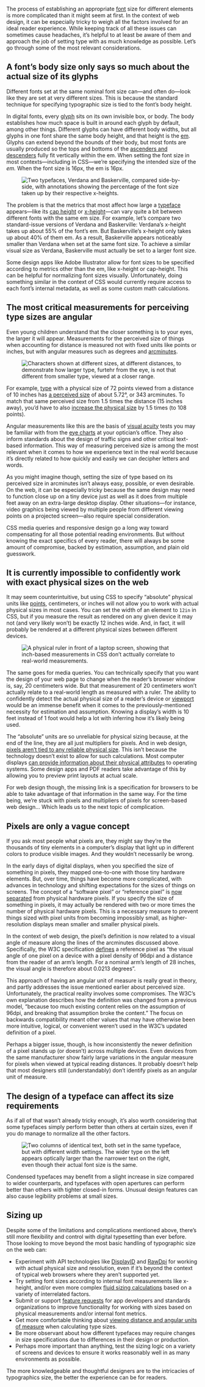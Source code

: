 The process of establishing an appropriate [font](/glossary/font) size for different elements is more complicated than it might seem at first. In the context of web design, it can be especially tricky to weigh all the factors involved for an ideal reader experience. While keeping track of all these issues can sometimes cause headaches, it’s helpful to at least be aware of them and approach the job of setting type with as much knowledge as possible. Let’s go through some of the most relevant considerations.

## A font’s body size only says so much about the actual size of its glyphs

Different fonts set at the same nominal font size can—and often do—look like they are set at very different sizes. This is because the standard technique for specifying typographic size is tied to the font’s body height.

In digital fonts, every [glyph](/glossary/glyph) sits on its own invisible box, or body. The body establishes how much space is built in around each glyph by default, among other things. Different glyphs can have different body widths, but all glyphs in one font share the same body height, and that height is the [em](/glossary/em). Glyphs can extend beyond the bounds of their body, but most fonts are usually produced so the tops and bottoms of the [ascenders and descenders](/glossary/ascenders_descenders) fully fit vertically within the em. When setting the font size in most contexts—including in CSS—we’re specifying the intended size of the *em.* When the font size is 16px, the em is 16px.

<figure>

![Two typefaces, Verdana and Baskerville, compared side-by-side, with annotations showing the percentage of the font size taken up by their respective x-heights.](images/xheights.svg)

</figure>

The problem is that the metrics that most affect how large a [typeface](/glossary/typeface) appears—like its [cap height](/glossary/cap_height) or [x-height](/glossary/x_height)—can vary quite a bit between different fonts with the same em size. For example, let’s compare two standard-issue versions of Verdana and Baskerville: Verdana’s x-height takes up about 55% of the font’s em. But Baskerville’s x-height only takes up about 40% of them em. As a result, Baskerville appears noticeably smaller than Verdana when set at the same font size. To achieve a similar visual size as Verdana, Baskerville must actually be set to a larger font size.

Some design apps like Adobe Illustrator allow for font sizes to be specified according to metrics other than the em, like x-height or cap-height. This can be helpful for normalizing font sizes visually. Unfortunately, doing something similar in the context of CSS would currently require access to each font’s internal metadata, as well as some custom math calculations.

## The most critical measurements for perceiving type sizes are angular

Even young children understand that the closer something is to your eyes, the larger it will appear. Measurements for the perceived size of things when accounting for distance is measured not with fixed units like points or inches, but with angular measures such as degrees and [arcminutes](https://en.wikipedia.org/wiki/Minute_and_second_of_arc).

<figure>

![Characters shown at different sizes, at different distances, to demonstrate how larger type, furtehr from the eye, is not that different from smaller type, viewed at a closer range.](images/angular.svg)

</figure>

For example, [type](/glossary/type) with a physical size of 72 points viewed from a distance of 10 inches has [a perceived size](https://sizecalc.com/#distance=10inches&physical-size=72points&perceived-size-units=arcminutes) of about 5.72°, or 343 arcminutes. To match that same perceived size from 1.5 times the distance (15 inches away), you’d have to also [increase the physical size](https://sizecalc.com/#distance=15inches&perceived-size=343.488627arcminutes&physical-size-units=points) by 1.5 times (to 108 points).

Angular measurements like this are the basis of [visual acuity](https://en.wikipedia.org/wiki/Visual_acuity) tests you may be familiar with from the [eye charts](https://en.wikipedia.org/wiki/Eye_chart) at your optician’s office. They also inform standards about the design of traffic signs and other critical text-based information. This way of measuring perceived size is among the most relevant when it comes to how we experience text in the real world because it’s directly related to how quickly and easily we can decipher letters and words.

As you might imagine though, setting the size of type based on its perceived size in arcminutes isn’t always easy, possible, or even desirable. On the web, it can be especially tricky because the same design may need to function close up on a tiny device just as well as it does from multiple feet away on an extra-large desktop display. Other situations—for instance, video graphics being viewed by multiple people from different viewing points on a projected screen—also require special consideration.

CSS media queries and responsive design go a long way toward compensating for all those potential reading environments. But without knowing the exact specifics of every reader, there will always be some amount of compromise, backed by estimation, assumption, and plain old guesswork.

## It is currently impossible to confidently work with exact physical sizes on the web

It may seem counterintuitive, but using CSS to specify “absolute” physical units like [points](/glossary/point_size), centimeters, or inches will not allow you to work with actual physical sizes in most cases. You can set the width of an element to `12in` in CSS, but if you measure the result as rendered on any given device it may not (and very likely won’t) be exactly 12 inches wide. And, in fact, it will probably be rendered at a different physical sizes between different devices.

<figure>

![A physical ruler in front of a laptop screen, showing that inch-based measurements in CSS don’t acttually correlate to real-world measurements.](images/ruler.jpg)

</figure>

The same goes for media queries. You can technically specify that you want the design of your web page to change when the reader’s browser window is, say, 20 centimeters wide. But that measurement of 20 centimeters won’t actually relate to a real-world length as measured with a ruler. The ability to confidently detect the actual physical size of a reader’s device or [viewport](/glossary/viewport) would be an immense benefit when it comes to the previously-mentioned necessity for estimation and assumption. Knowing a display’s width is 10 feet instead of 1 foot would help a lot with inferring how it’s likely being used.

The “absolute” units are so unreliable for physical sizing because, at the end of the line, they are all just multipliers for pixels. And in web design, [pixels aren’t tied to any reliable physical size](https://alistapart.com/column/responsive-typography-is-a-physical-discipline/). This isn’t because the technology doesn’t exist to allow for such calculations. Most computer displays [can provide information about their physical attributes](https://en.wikipedia.org/wiki/DisplayID) to operating systems. Some design apps and PDF readers take advantage of this by allowing you to preview print layouts at actual scale.

For web design though, the missing link is a specification for browsers to be able to take advantage of that information in the same way. For the time being, we’re stuck with pixels and multipliers of pixels for screen-based web design... Which leads us to the next topic of complication.

## Pixels are only a vague concept

If you ask most people what pixels are, they might say they’re the thousands of tiny elements in a computer’s display that light up in different colors to produce visible images. And they wouldn’t necessarily be wrong.

In the early days of digital displays, when you specified the size of something in pixels, they mapped one-to-one with those tiny hardware elements. But, over time, things have become more complicated, with advances in technology and shifting expectations for the sizes of things on screens. The concept of a “software pixel” or “reference pixel” is [now separated](https://alistapart.com/article/a-pixel-identity-crisis/) from physical hardware pixels. If you specify the size of something in pixels, it may actually be rendered with two or more times the number of physical hardware pixels. This is a necessary measure to prevent things sized with pixel units from becoming impossibly small, as higher-resolution displays mean smaller and smaller physical pixels.

In the context of web design, the pixel’s definition is now related to a visual angle of measure along the lines of the arcminutes discussed above. Specifically, the W3C specification [defines](https://www.w3.org/TR/css-values-3/#reference-pixel) a reference pixel as “the visual angle of one pixel on a device with a pixel density of 96dpi and a distance from the reader of an arm’s length. For a nominal arm’s length of 28 inches, the visual angle is therefore about 0.0213 degrees”.

This approach of having an angular unit of measure is really great in theory, and partly addresses the issue mentioned earlier about perceived size. Unfortunately, the practical reality involves some compromises. The W3C’s own explanation describes how the definition was changed from a previous model, “because too much existing content relies on the assumption of 96dpi, and breaking that assumption broke the content.” The focus on backwards compatibility meant other values that may have otherwise been more intuitive, logical, or convenient weren’t used in the W3C’s updated definition of a pixel.

Perhaps a bigger issue, though, is how inconsistently the newer definition of a pixel stands up (or doesn’t) across multiple devices. Even devices from the same manufacturer show fairly large variations in the angular measure for pixels when viewed at typical reading distances. It probably doesn’t help that most designers still (understandably) don’t identify pixels as an angular unit of measure.

## The design of a typeface can affect its size requirements

As if all of that wasn’t already tricky enough, it’s also worth considering that some typefaces simply perform better than others at certain sizes, even if you do manage to normalize all the other factors.

<figure>

![Two columns of identical text, both set in the same typeface, but with different width settings. The wider type on the left appears optically larger than the narrower text on the right, even though their actual font size is the same.](images/widths.svg)

</figure>

Condensed typefaces may benefit from a slight increase in size compared to wider counterparts, and typefaces with open apertures can perform better than others with tighter closed-in forms. Unusual design features can also cause legibility problems at small sizes.

## Sizing up

Despite some of the limitations and complications mentioned above, there’s still more flexibility and control with digital typesetting than ever before. Those looking to move beyond the most basic handling of typographic size on the web can:
- Experiment with API technologies like [DisplayID](https://en.wikipedia.org/wiki/DisplayID) and [RawDpi](https://learn.microsoft.com/en-us/uwp/api/windows.graphics.display.displayinformation.rawdpix) for working with actual physical size and resolution, even if it’s beyond the context of typical web browsers where they aren’t supported yet.
- Try setting font sizes according to internal font measurements like x-height, and/or even more complex [fluid sizing calculations](https://css-tricks.com/simplified-fluid-typography/) based on a variety of interrelated factors.
- Submit or support [feature requests](https://github.com/w3c/csswg-drafts/issues/614) for app developers and standards organizations to improve functionality for working with sizes based on physical measurements and/or internal font metrics.
- Get more comfortable thinking about [viewing distance and angular units of measure](https://sizecalc.com) when calculating type sizes.
- Be more observant about how different typefaces may require changes in size specifications due to differences in their design or production.
- Perhaps more important than anything, test the sizing logic on a variety of screens and devices to ensure it works reasonably well in as many environments as possible.

The more knowledgeable and thoughtful designers are to the intricacies of typographics size, the better the experience can be for readers.